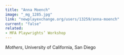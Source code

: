 ```yaml
---
title: "Anna Moench"
image: "_mg_1285.jpg"
link: "newplayexchange.org/users/13259/anna-moench"
current: "false"
related:
- MFA Playwrights’ Workshop
---
```


*Mothers*, University of California, San Diego
